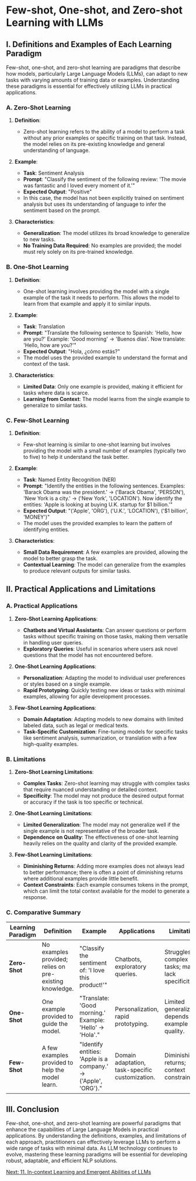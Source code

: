 # Few-shot, One-shot, and Zero-shot Learning with LLMs

## I. Definitions and Examples of Each Learning Paradigm

Few-shot, one-shot, and zero-shot learning are paradigms that describe how models, particularly Large Language Models (LLMs), can adapt to new tasks with varying amounts of training data or examples. Understanding these paradigms is essential for effectively utilizing LLMs in practical applications.

### A. Zero-Shot Learning

1. **Definition**:
   - Zero-shot learning refers to the ability of a model to perform a task without any prior examples or specific training on that task. Instead, the model relies on its pre-existing knowledge and general understanding of language.

2. **Example**:
   - **Task**: Sentiment Analysis
   - **Prompt**: "Classify the sentiment of the following review: 'The movie was fantastic and I loved every moment of it.'"
   - **Expected Output**: "Positive"
   - In this case, the model has not been explicitly trained on sentiment analysis but uses its understanding of language to infer the sentiment based on the prompt.

3. **Characteristics**:
   - **Generalization**: The model utilizes its broad knowledge to generalize to new tasks.
   - **No Training Data Required**: No examples are provided; the model must rely solely on its pre-trained knowledge.

### B. One-Shot Learning

1. **Definition**:
   - One-shot learning involves providing the model with a single example of the task it needs to perform. This allows the model to learn from that example and apply it to similar inputs.

2. **Example**:
   - **Task**: Translation
   - **Prompt**: "Translate the following sentence to Spanish: 'Hello, how are you?' Example: 'Good morning' -> 'Buenos días'. Now translate: 'Hello, how are you?'"
   - **Expected Output**: "Hola, ¿cómo estás?"
   - The model uses the provided example to understand the format and context of the task.

3. **Characteristics**:
   - **Limited Data**: Only one example is provided, making it efficient for tasks where data is scarce.
   - **Learning from Context**: The model learns from the single example to generalize to similar tasks.

### C. Few-Shot Learning

1. **Definition**:
   - Few-shot learning is similar to one-shot learning but involves providing the model with a small number of examples (typically two to five) to help it understand the task better.

2. **Example**:
   - **Task**: Named Entity Recognition (NER)
   - **Prompt**: "Identify the entities in the following sentences. Examples: 'Barack Obama was the president.' -> ('Barack Obama', 'PERSON'), 'New York is a city.' -> ('New York', 'LOCATION'). Now identify the entities: 'Apple is looking at buying U.K. startup for $1 billion.'"
   - **Expected Output**: "('Apple', 'ORG'), ('U.K.', 'LOCATION'), ('$1 billion', 'MONEY')"
   - The model uses the provided examples to learn the pattern of identifying entities.

3. **Characteristics**:
   - **Small Data Requirement**: A few examples are provided, allowing the model to better grasp the task.
   - **Contextual Learning**: The model can generalize from the examples to produce relevant outputs for similar tasks.

## II. Practical Applications and Limitations

### A. Practical Applications

1. **Zero-Shot Learning Applications**:
   - **Chatbots and Virtual Assistants**: Can answer questions or perform tasks without specific training on those tasks, making them versatile in handling user queries.
   - **Exploratory Queries**: Useful in scenarios where users ask novel questions that the model has not encountered before.

2. **One-Shot Learning Applications**:
   - **Personalization**: Adapting the model to individual user preferences or styles based on a single example.
   - **Rapid Prototyping**: Quickly testing new ideas or tasks with minimal examples, allowing for agile development processes.

3. **Few-Shot Learning Applications**:
   - **Domain Adaptation**: Adapting models to new domains with limited labeled data, such as legal or medical texts.
   - **Task-Specific Customization**: Fine-tuning models for specific tasks like sentiment analysis, summarization, or translation with a few high-quality examples.

### B. Limitations

1. **Zero-Shot Learning Limitations**:
   - **Complex Tasks**: Zero-shot learning may struggle with complex tasks that require nuanced understanding or detailed context.
   - **Specificity**: The model may not produce the desired output format or accuracy if the task is too specific or technical.

2. **One-Shot Learning Limitations**:
   - **Limited Generalization**: The model may not generalize well if the single example is not representative of the broader task.
   - **Dependence on Quality**: The effectiveness of one-shot learning heavily relies on the quality and clarity of the provided example.

3. **Few-Shot Learning Limitations**:
   - **Diminishing Returns**: Adding more examples does not always lead to better performance; there is often a point of diminishing returns where additional examples provide little benefit.
   - **Context Constraints**: Each example consumes tokens in the prompt, which can limit the total context available for the model to generate a response.

### C. Comparative Summary

| Learning Paradigm | Definition | Example | Applications | Limitations |
|-------------------|------------|---------|--------------|-------------|
| **Zero-Shot**     | No examples provided; relies on pre-existing knowledge. | "Classify the sentiment of: 'I love this product!'" | Chatbots, exploratory queries. | Struggles with complex tasks; may lack specificity. |
| **One-Shot**      | One example provided to guide the model. | "Translate: 'Good morning.' Example: 'Hello' -> 'Hola'." | Personalization, rapid prototyping. | Limited generalization; depends on example quality. |
| **Few-Shot**      | A few examples provided to help the model learn. | "Identify entities: 'Apple is a company.' -> ('Apple', 'ORG')." | Domain adaptation, task-specific customization. | Diminishing returns; context constraints. |

## III. Conclusion

Few-shot, one-shot, and zero-shot learning are powerful paradigms that enhance the capabilities of Large Language Models in practical applications. By understanding the definitions, examples, and limitations of each approach, practitioners can effectively leverage LLMs to perform a wide range of tasks with minimal data. As LLM technology continues to evolve, mastering these learning paradigms will be essential for developing robust, adaptable, and efficient NLP solutions.

[Next: 11. In-context Learning and Emergent Abilities of LLMs](./11_in_context_learning_and_emergent_abilities_of_llms.md)